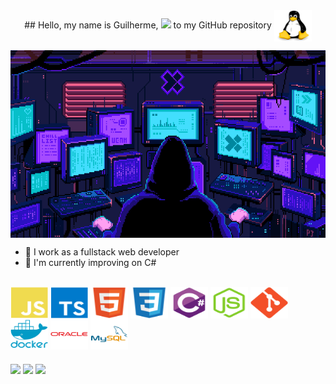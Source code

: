 <div align="center">
## Hello, my name is Guilherme, <a target="_blank" rel="noopener noreferrer" href="https://raw.githubusercontent.com/alexnaiman/alexnaiman/master/resources/welcomeglitch.gif"><img src="https://raw.githubusercontent.com/alexnaiman/alexnaiman/master/resources/welcomeglitch.gif" width="50px" style="max-width: 100%;"></a> to my GitHub repository <img align="center" alt="Gui-Apache" height="50" width="60" src="https://raw.githubusercontent.com/devicons/devicon/master/icons/linux/linux-original.svg">
</div>
<!---
<div style="display: inline_block">
  <img align="center" alt="Gui-Apache" height="50" width="60" src="https://raw.githubusercontent.com/devicons/devicon/master/icons/linux/linux-original.svg">
</div><br>--->

<p align="center">
<a target="_blank" rel="noopener noreferrer" href="https://raw.githubusercontent.com/vcctm/vcctm/main/x-teambg.gif"><img align="center" src="https://raw.githubusercontent.com/vcctm/vcctm/main/x-teambg.gif" height="300px" style="max-width: 100%;"></a>
</p>

- 🔭 I work as a fullstack web developer
- 🌱 I'm currently improving on C#
 <!---
<div align="center"><br>
  <a href="https://github.com/freguilherme">
  <img height="180em" src="https://github-readme-stats.vercel.app/api?username=freguilherme&show_icons=true&theme=chartreuse-dark&include_all_commits=true&count_private=true"/>
  <img height="180em" src="https://github-readme-stats.vercel.app/api/top-langs/?username=freguilherme&layout=compact&langs_count=7&theme=chartreuse-dark"/>
</div> --->
<div style="display: inline_block"><br>
  <img align="center" alt="Gui-Js" height="50" width="60" src="https://raw.githubusercontent.com/devicons/devicon/master/icons/javascript/javascript-plain.svg">
  <img align="center" alt="Gui-Ts" height="50" width="60" src="https://raw.githubusercontent.com/devicons/devicon/master/icons/typescript/typescript-plain.svg">
  <img align="center" alt="Gui-HTML" height="50" width="60" src="https://raw.githubusercontent.com/devicons/devicon/master/icons/html5/html5-original.svg">
  <img align="center" alt="Gui-CSS" height="50" width="60" src="https://raw.githubusercontent.com/devicons/devicon/master/icons/css3/css3-original.svg">
  <img align="center" alt="Gui-Csharp" height="50" width="60" src="https://raw.githubusercontent.com/devicons/devicon/master/icons/csharp/csharp-original.svg">
  <img align="center" alt="Gui-Node" height="50" width="60" src="https://raw.githubusercontent.com/devicons/devicon/master/icons/nodejs/nodejs-original.svg">
  <img align="center" alt="Gui-Git" height="50" width="60" src="https://raw.githubusercontent.com/devicons/devicon/master/icons/git/git-original.svg">
  <img align="center" alt="Gui-Docker" height="50" width="60" src="https://raw.githubusercontent.com/devicons/devicon/master/icons/docker/docker-plain-wordmark.svg">
  <img align="center" alt="Gui-Oracle" height="50" width="60" src="https://raw.githubusercontent.com/devicons/devicon/master/icons/oracle/oracle-original.svg">
  <img align="center" alt="Gui-Mysql" height="50" width="60" src="https://raw.githubusercontent.com/devicons/devicon/master/icons/mysql/mysql-original-wordmark.svg"> 
</div>
 
 ###
 
<div> 
  <a href="https://instagram.com/guuifre" target="_blank"><img src="https://img.shields.io/badge/-Instagram-%23E4405F?style=for-the-badge&logo=instagram&logoColor=white" target="_blank"></a>
  <a href = "mailto:guiaafre@gmail.com"><img src="https://img.shields.io/badge/-Gmail-%23333?style=for-the-badge&logo=gmail&logoColor=white" target="_blank"></a>
  <a href="https://www.linkedin.com/in/freguilherme" target="_blank"><img src="https://img.shields.io/badge/-LinkedIn-%230077B5?style=for-the-badge&logo=linkedin&logoColor=white" target="_blank"></a> 
 <!---
  ![Snake animation](https://github.com/rafaballerini/rafaballerini/blob/output/github-contribution-grid-snake.svg)
 --->
</div>

  
  
